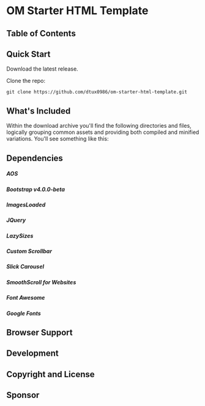 # OM Starter HTML Template

## Table of Contents

## Quick Start

Download the latest release.

Clone the repo:

```
git clone https://github.com/dtux0986/om-starter-html-template.git
```

## What's Included

Within the download archive you'll find the following directories and files, logically grouping common assets and providing both compiled and minified variations. You'll see something like this:

## Dependencies

##### AOS
##### Bootstrap v4.0.0-beta
##### ImagesLoaded
##### JQuery
##### LazySizes
##### Custom Scrollbar
##### Slick Carousel
##### SmoothScroll for Websites
##### Font Awesome
##### Google Fonts

## Browser Support

## Development

## Copyright and License

## Sponsor


